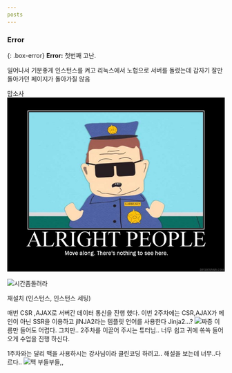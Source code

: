 ```yaml
---
posts
---
```


### Error

{: .box-error}
**Error:** 첫번째 고난.

일어나서 기분좋게 인스턴스를 켜고 리눅스에서 노헙으로 서버를 돌렸는데
갑자기 잘만 돌아가던 페이지가 돌아가질 않음

맙소사  ![Errors](assets/img/404-southpark.jpg)

![시간좀돌려라](https://1.bp.blogspot.com/-_trGhL-_3ew/WuRleXtWHSI/AAAAAAAAAv4/KacPy8iBRxgqnNekoz8HPUaPk4rkOfnKgCLcBGAs/s1600/tumblr_olfbh1YQ8r1qe8a0fo1_540.gif)

재설치 (인스턴스, 인스턴스 세팅)

매번 CSR ,AJAX로 서버간 데이터 통신을 진행 했다.
이번 2주차에는 CSR,AJAX가 메인이 아닌 SSR을 이용하고 jINJA2라는 템플릿 언어를 사용한다
Jinja2...? ![짜증](https://jjalbang.today/files/jjalbox/2017/12/20171229_5a4517abbe8a5.jpg)
이름만 들어도 어렵다.
그치만.. 2주차를 이끌어 주시는 튜터님..
너무 쉽고 귀에 쏚쏙 들어오게 수업을 진행 하신다.

1주차와는 달리 맥을 사용하시는 강사님이라 클린코딩 하려고.. 해설을 보는데 너무..다르다..
![맥](https://www.topteksystem.com/wp-content/uploads/freshizer/3d0dd0d02d609e21791ba5f6468a2b5c_smashed_macbook-1-780x521-780-c-90.jpg)
부들부들,,
